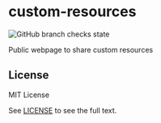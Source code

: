 # custom-resources

![GitHub branch checks state](https://img.shields.io/github/checks-status/aramirol/custom-resources/main?logo=github)

Public webpage to share custom resources

## License

MIT License

See [LICENSE](https://github.com/aramirol/custom-resources/blob/main/LICENSE) to see the full text.
